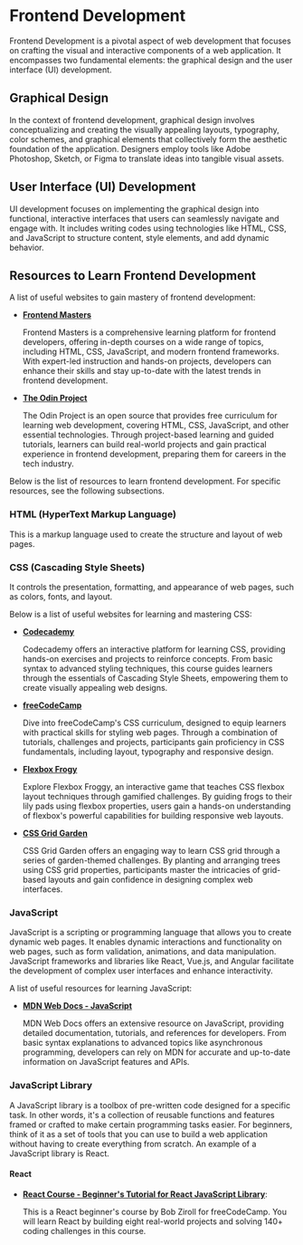 # Frontend Development

Frontend Development is a pivotal aspect of web development that focuses on crafting the visual and interactive components of a web application. It encompasses two fundamental elements: the graphical design and the user interface (UI) development.

## Graphical Design

In the context of frontend development, graphical design involves conceptualizing and creating the visually appealing layouts, typography, color schemes, and graphical elements that collectively form the aesthetic foundation of the application. Designers employ tools like Adobe Photoshop, Sketch, or Figma to translate ideas into tangible visual assets.

## User Interface (UI) Development

UI development focuses on implementing the graphical design into functional, interactive interfaces that users can seamlessly navigate and engage with. It includes writing codes using technologies like HTML, CSS, and JavaScript to structure content, style elements, and add dynamic behavior.

## Resources to Learn Frontend Development

A list of useful websites to gain mastery of frontend development:

- **[Frontend Masters](https://frontendmasters.com/)**

  Frontend Masters is a comprehensive learning platform for frontend developers, offering in-depth courses on a wide range of topics, including HTML, CSS, JavaScript, and modern frontend frameworks. With expert-led instruction and hands-on projects, developers can enhance their skills and stay up-to-date with the latest trends in frontend development.

- **[The Odin Project](https://www.theodinproject.com/)**

  The Odin Project is an open source that provides free curriculum for learning web development, covering HTML, CSS, JavaScript, and other essential technologies. Through project-based learning and guided tutorials, learners can build real-world projects and gain practical experience in frontend development, preparing them for careers in the tech industry.

Below is the list of resources to learn frontend development. For specific resources, see the following subsections.

### HTML (HyperText Markup Language)

This is a markup language used to create the structure and layout of web pages.

### CSS (Cascading Style Sheets)

It controls the presentation, formatting, and appearance of web pages, such as colors, fonts, and layout.

Below is a list of useful websites for learning and mastering CSS:

- **[Codecademy](https://www.codecademy.com/learn/learn-css)**

  Codecademy offers an interactive platform for learning CSS, providing hands-on exercises and projects to reinforce concepts. From basic syntax to advanced styling techniques, this course guides learners through the essentials of Cascading Style Sheets, empowering them to create visually appealing web designs.

- **[freeCodeCamp](https://www.freecodecamp.org/learn/)**

  Dive into freeCodeCamp's CSS curriculum, designed to equip learners with practical skills for styling web pages. Through a combination of tutorials, challenges and projects, participants gain proficiency in CSS fundamentals, including layout, typography and responsive design.

- **[Flexbox Frogy](https://flexboxfroggy.com/)**

  Explore Flexbox Froggy, an interactive game that teaches CSS flexbox layout techniques through gamified challenges. By guiding frogs to their lily pads using flexbox properties, users gain a hands-on understanding of flexbox's powerful capabilities for building responsive web layouts.

- **[CSS Grid Garden](https://cssgridgarden.com/)**

  CSS Grid Garden offers an engaging way to learn CSS grid through a series of garden-themed challenges. By planting and arranging trees using CSS grid properties, participants master the intricacies of grid-based layouts and gain confidence in designing complex web interfaces.

### JavaScript

JavaScript is a scripting or programming language that allows you to create dynamic web pages. It enables dynamic interactions and functionality on web pages, such as form validation, animations, and data manipulation. JavaScript frameworks and libraries like React, Vue.js, and Angular facilitate the development of complex user interfaces and enhance interactivity.

A list of useful resources for learning JavaScript:

- **[MDN Web Docs - JavaScript](https://developer.mozilla.org/en-US/docs/Web/JavaScript)**

  MDN Web Docs offers an extensive resource on JavaScript, providing detailed documentation, tutorials, and references for developers. From basic syntax explanations to advanced topics like asynchronous programming, developers can rely on MDN for accurate and up-to-date information on JavaScript features and APIs.

### JavaScript Library

A JavaScript library is a toolbox of pre-written code designed for a specific task. In other words, it's a collection of reusable functions and features framed or crafted to make certain programming tasks easier. For beginners, think of it as a set of tools that you can use to build a web application without having to create everything from scratch. An example of a JavaScript library is React.

#### React

- **[React Course - Beginner's Tutorial for React JavaScript Library](https://www.youtube.com/watch?v=bMknfKXIFA8&t=853s)**:

  This is a React beginner's course by Bob Ziroll for freeCodeCamp. You will learn React by building eight real-world projects and solving 140+ coding challenges in this course.
